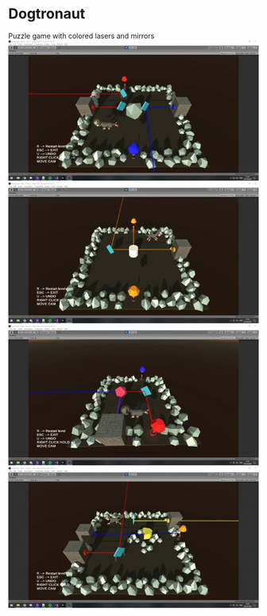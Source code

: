 # Dogtronaut
Puzzle game with colored lasers and mirrors
![](Dogtronaut1.gif)
![](Dogtronaut2.gif)
![](Dogtronaut3.gif)
![](Dogtronaut4.gif)
